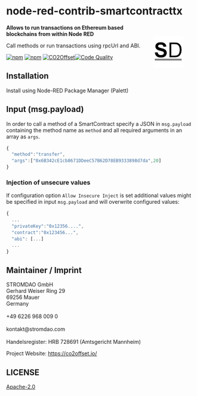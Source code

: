 # node-red-contrib-smartcontracttx

<a href="https://stromdao.de/" target="_blank" title="STROMDAO - Digital Energy Infrastructure"><img src="./static/stromdao.png" align="right" height="85px" hspace="30px" vspace="30px"></a>

**Allows to run transactions on Ethereum based blockchains from within Node RED**

Call methods or run transactions using rpcUrl and ABI.

[![npm](https://img.shields.io/npm/dt/node-red-contrib-smartcontracttx.svg)](https://www.npmjs.com/package/node-red-contrib-smartcontracttx)
[![npm](https://img.shields.io/npm/v/node-red-contrib-smartcontracttx.svg)](https://www.npmjs.com/package/node-red-contrib-smartcontracttx)
[![CO2Offset](https://api.corrently.io/v2.0/ghgmanage/statusimg?host=node-red-contrib-smartcontracttx&svg=1)](https://co2offset.io/badge.html?host=node-red-contrib-smartcontracttx)[![Code Quality](https://api.codiga.io/project/30556/score/svg)](https://app.codiga.io/public/project/30556/node-red-contrib-smartcontracttx/dashboard)



## Installation

Install using Node-RED Package Manager (Palett)

## Input (msg.payload)

In order to call a method of a SmartContract specify a JSON in `msg.payload` containing the method name as `method` and all required arguments in an array as `args`.

```javascript
{
  "method":"transfer",
  "args":["0x6B342cE1cb8671DDeeC57B62D78EB9333898d7da",20]
}
```

### Injection of unsecure values

If configuration option `Allow Insecure Inject` is set additional values might be specified in input `msg.payload` and will overwrite configured values:

```javascript
{
  ...
  "privateKey":"0x12356....",
  "contract":"0x123456...",
  "abi": [...]
  ...
}
```

## Maintainer / Imprint

<addr>
STROMDAO GmbH  <br/>
Gerhard Weiser Ring 29  <br/>
69256 Mauer  <br/>
Germany  <br/>
  <br/>
+49 6226 968 009 0  <br/>
  <br/>
kontakt@stromdao.com  <br/>
  <br/>
Handelsregister: HRB 728691 (Amtsgericht Mannheim)
</addr>

Project Website: https://co2offset.io/

## LICENSE
[Apache-2.0](./LICENSE)
